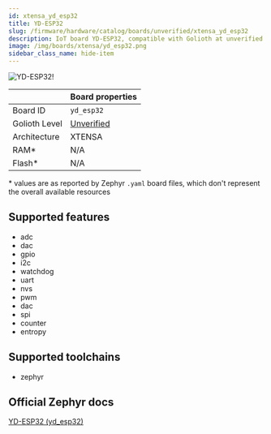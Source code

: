 ```yaml
---
id: xtensa_yd_esp32
title: YD-ESP32
slug: /firmware/hardware/catalog/boards/unverified/xtensa_yd_esp32
description: IoT board YD-ESP32, compatible with Golioth at unverified level.
image: /img/boards/xtensa/yd_esp32.png
sidebar_class_name: hide-item
---
```


[//]: # (This is an auto-generated file, do not edit! Changes to it will be lost upon re-generation)

![YD-ESP32!](/img/boards/xtensa/yd_esp32.png "YD-ESP32")

|                | Board properties     |
| -------------  | -------------------- |
| Board ID       | `yd_esp32` |
| Golioth Level  | [Unverified](/firmware/hardware#unverified-boards) |
| Architecture   | XTENSA |
| RAM*           | N/A |
| Flash*         | N/A |

\* values are as reported by Zephyr `.yaml` board files, which don't represent the overall available resources



## Supported features

* adc
* dac
* gpio
* i2c
* watchdog
* uart
* nvs
* pwm
* dac
* spi
* counter
* entropy

## Supported toolchains

* zephyr

## Official Zephyr docs

[YD-ESP32 (yd_esp32)](https://docs.zephyrproject.org/3.6.0/boards/xtensa/yd_esp32/doc/index.html)
